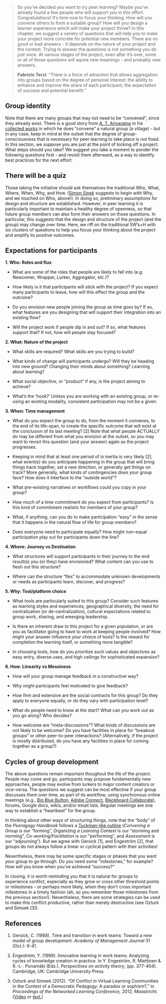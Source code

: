 ---
---
> So you’ve decided you want to try peer learning? Maybe you’ve already
> found a few people who will support you in this effort.
> Congratulations! It’s time now to focus your thinking. How will you
> convene others to form a suitable group? How will you design a learner
> experience which will make your project thrive? In this chapter, we
> suggest a variety of questions that will help you to make your project
> more concrete for potential new members. There are no good or bad
> answers - it depends on the nature of your project and the context.
> Trying to answer the questions is not something you do just once. At
> various stages of the project, even after it’s over, some or all of
> those questions will aquire new meanings - and probably new answers.

> **Fabrizio Terzi**: “There is a force of attraction that allows
> aggregation into groups based on the degree of personal interest; the
> ability to enhance and improve the share of each participant; the
> expectation of success and potential benefit.”

Group identity
--------------

Note that there are many groups that may not need to be “convened”,
since they already exist. There is a good story from [A. T.
Ariyaratne](http://www.sarvodayausa.org/learn/a-t-ariyartne/) in his
[collected
works](http://www.sarvodaya.org/about/philosophy/collected-works-vol-1/rural-self-help)
in which he does “convene” a natural group (a village) - but in any
case, keep in mind at the outset that the degree of group-consciousness
that is necessary for peer learning to take place is not fixed. In this
section, we suppose you are just at the point of kicking off a project.
What steps should you take? We suggest you take a moment to ponder the
following questions first - and revisit them afterward, as a way to
identify best practices for the next effort.

There will be a quiz
--------------------

Those taking the initiative should ask themselves the traditional Who,
What, Where, When, Why, and How. ([Simon
Sinek](http://en.wikipedia.org/wiki/Simon_Sinek) suggests to begin with
Why, and we touched on Who, above!). In doing so, preliminary
assumptions for design and structure are established. However, in peer
learning it is particularly important to maintain a healthy degree of
openness, so that future group members can also form their answers on
those questions. In particular, this suggests that the design and
structure of the project (and the group) may change over time. Here, we
riff on the traditional 5W’s+H with six clusters of questions to help
you focus your thinking about the project and amplify its positive
outcomes.

Expectations for participants
-----------------------------

**1. Who: Roles and flux**

-   What are some of the roles that people are likely to fall into (e.g.
    Newcomer, Wrapper, Lurker, Aggregator, etc.)?

-   How likely is it that participants will stick with the project? If
    you expect many participants to leave, how will this effect the
    group and the outcome?

-   Do you envision new people joining the group as time goes by? If so,
    what features are you designing that will support their integration
    into an existing flow?

-   Will the project work if people dip in and out? If so, what features
    support that? If not, how will people stay focused?

**2. What: Nature of the project**

-   What skills are required? What skills are you trying to build?

-   What kinds of change will participants undergo? Will they be heading
    into new ground? Changing their minds about something? Learning
    about learning?

-   What social objective, or “product” if any, is the project aiming to
    achieve?

-   What’s the ‘hook?’ Unless you are working with an existing group, or
    re-using an existing modality, consistent participation may not be a
    given.

**3. When: Time management**

-   What do you expect the group to do, from the moment it convenes, to
    the end of its life-span, to create the specific outcome that will
    exist at the conclusion of its last meeting? [2] Note that what
    people ACTUALLY do may be different from what you envision at the
    outset, so you may want to revisit this question (and your answer)
    again as the project progresses.

-   Keeping in mind that at least one period of is inertia is very
    likely [2], what event(s) do you anticipate happening in the group
    that will bring things back together, set a new direction, or
    generally get things on track? More generally, what kinds of
    contingencies does your group face? How does it interface to the
    “outside world”?

-   What pre-existing narratives or workflows could you copy in your
    group?

-   How much of a time commitment do you expect from participants? Is
    this kind of commitment realistic for members of your group?

-   What, if anything, can you do to make participation “easy” in the
    sense that it happens in the natural flow of life for group members?

-   Does everyone need to participate equally? How might non-equal
    participation play out for participants down the line?

**4. Where: Journey vs Destination**

-   What structures will support participants in their journey to the
    end result(s) you (or they) have envisioned? What content can you
    use to flesh out this structure?

-   Where can the structure “flex” to accommodate unknown developments
    or needs as participants learn, discover, and progress?

**5. Why: Tool/platform choice**

-   What tools are particularly suited to this group? Consider such
    features as learning styles and experiences, geographical diversity,
    the need for centralization (or de-centralization), cultural
    expectations related to group work, sharing, and emerging
    leadership.

-   Is there an inherent draw to this project for a given population, or
    are you as facilitator going to have to work at keeping people
    involved? How might your answer influence your choice of tools? Is
    the reward for completion the learning itself, or something more
    tangible?

-   In choosing tools, how do you prioritize such values and objectives
    as easy entry, diverse uses, and high ceilings for sophisticated
    expansion?

**6. How: Linearity vs Messiness**

-   How will your group manage feedback in a constructive way?

-   Why might participants feel motivated to give feedback?

-   How firm and extensive are the social contracts for this group? Do
    they apply to everyone equally, or do they vary with participation
    level?

-   What do people need to know at the start? What can you work out as
    you go along? Who decides?

-   How welcome are “meta-discussions”? What kinds of discussions are
    not likely to be welcome? Do you have facilities in place for
    “breakout groups” or other peer-to-peer interactions?
    (Alternatively, if the project is mostly distributed, do you have
    any facilities in place for coming together as a group?)

Cycles of group development
---------------------------

The above questions remain important thoughout the life of the project.
People may come and go, particpants may propose fundamentally new
approaches, people may evolve from lurkers to major content creators or
vice-versa. The questions we suggest can be most effective if your group
discusses them over time, as part of its workflow, using synchronous
online meetings (e.g., [Big Blue Button](http://www.bigbluebutton.org/),
[Adobe
Connect](http://success.adobe.com/en/na/sem/products/connect/1109_6011_connect_webinars.html?sdid=IEASO&skwcid=TC\textbar{}22191\textbar{}adobe%20connect\textbar{}\textbar{}S\textbar{}e\textbar{}5894715262),
[Blackboard
Collaborate](http://www.blackboard.com/platforms/collaborate/overview.aspx)),
forums, Google docs, wikis, and/or email lists. Regular meetings are one
way to establish a “heartbeat” for the group.

In thinking about other ways of structuring things, note that the “body”
of the *Peeragogy Handbook* follows a [Tuckman-like
outline](http://en.wikipedia.org/wiki/Forming-storming-norming-performing)
(*Convening a Group* is our “forming”, *Organizing a Learning Context*
is our “storming and norming”, *Co-working/Facilitation* is our
“performing”, and *Assessment* is our “adjourning”). But we agree with
Gersick <span>[</span>1<span>]</span>, and Engeström
<span>[</span>2<span>]</span>, that groups do not always follow a linear
or cyclical pattern with their activities!

Nevertheless, there may be some specific stages or phases that you want
*your* group to go through. Do you need some “milestones,” for example?
How will you know when you’ve achieved “success?”

In closing, it is worth reminding you that it is natural for groups to
experience conflict, especially as they grow or cross other threshold
points or milestones - or perhaps more likely, when they don’t cross
important milestones in a timely fashion (ah, so you remember those
milestones from the previous section!). Nevertheless, there are some
strategies can be used to make this conflict productive, rather than
merely destructive (see Ozturk and Simsek
<span>[</span>3<span>]</span>).

References
----------

1.  Gersick, C. (1988). Time and transition in work teams: Toward a new
    model of group development. *Academy of Management Journal* 31
    (Oct.): 9-41.

2.  Engeström, Y. (1999). Innovative learning in work teams: Analyzing
    cycles of knowledge creation in practice. In Y. Engeström, R.
    Miettinen & R.-L-. Punamäki (Eds.), *Perspectives on activity
    theory*, (pp. 377-404). Cambridge, UK: Cambridge University Press.

3.  Ozturk and Simsek (2012). “Of Conflict in Virtual Learning
    Communities in the Context of a Democratic Pedagogy: A paradox or
    sophism?,” in *Proceedings of the Networked Learning Conference,
    2012, Maastricht.*
    ([Video](http://www.lancaster.ac.uk/fass/edres/seminars/Ozturk300311.htm)
    or
    [text.](http://networkedlearningconference.org.uk/abstracts/pdf/ozturk.pdf))



